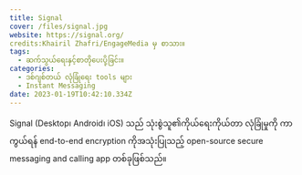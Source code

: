 ```yaml
---
title: Signal
cover: /files/signal.jpg
website: https://signal.org/
credits:Khairil Zhafri/EngageMedia မှ စာသား။
tags:
  - ဆက်သွယ်ရေးနှင့်စာတိုပေးပို့ခြင်း။
categories:
  - ဒစ်ဂျစ်တယ် လုံခြုံရေး tools များ
  - Instant Messaging
date: 2023-01-19T10:42:10.334Z
---
```

Signal (Desktop၊ Android၊ iOS) သည် သုံးစွဲသူ၏ကိုယ်ရေးကိုယ်တာ လုံခြုံမှုကို ကာကွယ်ရန် end-to-end encryption ကိုအသုံးပြုသည့် open-source secure messaging and calling app တစ်ခုဖြစ်သည်။